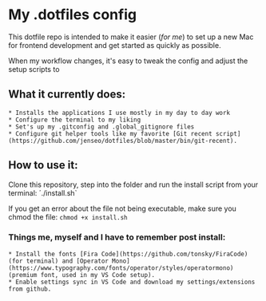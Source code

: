 # My .dotfiles config
This dotfile repo is intended to make it easier (*for me*) to set up a new Mac for frontend development and get started as quickly as possible.

When my workflow changes, it's easy to tweak the config and adjust the setup scripts to 

## What it currently does:
	* Installs the applications I use mostly in my day to day work
	* Configure the terminal to my liking
	* Set's up my .gitconfig and .global_gitignore files
	* Configure git helper tools like my favorite [Git recent script](https://github.com/jenseo/dotfiles/blob/master/bin/git-recent).

## How to use it:
Clone this repository, step into the folder and run the install script from your terminal:
´./install.sh`

If you get an error about the file not being executable, make sure you chmod the file:
`chmod +x install.sh`

### Things me, myself and I have to remember post install:
	* Install the fonts [Fira Code](https://github.com/tonsky/FiraCode) (for terminal) and [Operator Mono](https://www.typography.com/fonts/operator/styles/operatormono) (premium font, used in my VS Code setup).
	* Enable settings sync in VS Code and download my settings/extensions from github.